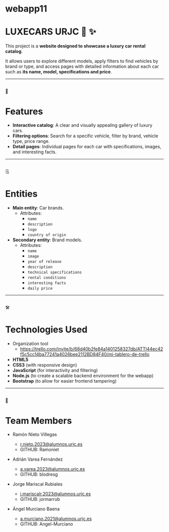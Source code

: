 # webapp11
# LUXECARS URJC 🚗 ✨

This project is a **website designed to showcase a luxury car rental catalog**.

It allows users to explore different models, apply filters to find vehicles by brand or type, and access pages with detailed information about each car such as **its name, model, specifications and price**.

---
##
🚀
# Features
- **Interactive catalog**: A clear and visually appealing gallery of luxury cars.
- **Filtering options**: Search for a specific vehicle, filter by brand, vehicle type, price range.
- **Detail pages**: Individual pages for each car with specifications, images, and interesting facts.

---
##
🗒️
# Entities
- **Main entity**: Car brands.
  * Attributes:
    - `name`
    - `description`
    - `logo`
    - `country of origin`
- **Secondary entity**: Brand models.
  * Attributes:
    - `name`
    - `image`
    - `year of release`
    - `description`
    - `technical specifications`
    - `rental conditions`
    - `interesting facts`
    - `daily price`

---
##
🛠
# Technologies Used
- Organization tool
  - https://trello.com/invite/b/68d40b2fe84a1401258327db/ATTI44ec42f5c5cc14ba77241a4026bee2112BD84F40/mi-tablero-de-trello
- **HTML5**
- **CSS3** (with responsive design)
- **JavaScript** (for interactivity and filtering)
- **Node.js** (to create a scalable backend environment for the webapp)
- **Bootstrap** (to allow for easier frontend tampering)

---
##
👥
# Team Members
- Ramón Nieto Villegas
  - r.nieto.2023@alumnos.urjc.es
  - GITHUB: Ramoniet
  
- Adrián Varea Fernández
  - a.varea.2023@alumnos.urjc.es
  - GITHUB: blodresg
  
- Jorge Mariscal Rubiales
  - j.mariscalr.2023@alumnos.urjc.es
  - GITHUB: jormarrub
  
- Ángel Murciano Baena
  - a.murciano.2021@alumnos.urjc.es
  - GITHUB: Angel-Murciano


